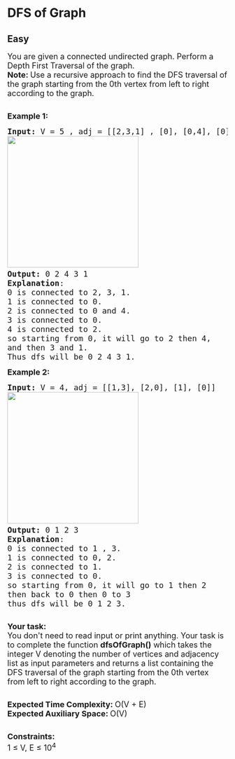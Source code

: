# DFS of Graph
## Easy
<div class="problems_problem_content__Xm_eO" style="user-select: auto;"><p style="user-select: auto;"><span style="font-size: 18px; user-select: auto;">You are given a connected undirected graph. Perform a Depth First Traversal of the graph.</span><br style="user-select: auto;"><span style="font-size: 18px; user-select: auto;"><strong style="user-select: auto;">Note: </strong>Use a recursive approach to</span><span style="font-size: 18px; user-select: auto;">&nbsp;find the DFS traversal of the graph starting from the 0th vertex from left to right according to the graph.</span></p>
<p style="user-select: auto;"><br style="user-select: auto;"><span style="font-size: 18px; user-select: auto;"><strong style="user-select: auto;">Example 1:</strong></span></p>
<pre style="position: relative; user-select: auto;"><span style="font-size: 18px; user-select: auto;"><strong style="user-select: auto;">Input: </strong>V = 5 , adj = [[2,3,1] , [0], [0,4], [0], [2]]
</span><img style="height: 300px; width: 300px; user-select: auto;" src="https://media.geeksforgeeks.org/img-practice/graph-1659528381.png" alt=""><span style="font-size: 18px; user-select: auto;">
<strong style="user-select: auto;">Output:</strong> 0 2 4 3 1
<strong style="user-select: auto;">Explanation</strong>: 
0 is connected to 2, 3, 1.
1 is connected to 0.
2 is connected to 0 and 4.
3 is connected to 0.
4 is connected to 2.
so starting from 0, it will go to 2 then 4,
and then 3 and 1.
Thus dfs will be 0 2 4 3 1.</span>
<div class="open_grepper_editor" title="Edit &amp; Save To Grepper" style="user-select: auto;"></div></pre>
<p style="user-select: auto;"><span style="font-size: 18px; user-select: auto;"><strong style="user-select: auto;">Example 2:</strong></span></p>
<pre style="position: relative; user-select: auto;"><span style="font-size: 18px; user-select: auto;"><strong style="user-select: auto;">Input:</strong> V = 4, adj = [[1,3], [2,0], [1], [0]]
</span><img style="height: 300px; width: 300px; user-select: auto;" src="https://media.geeksforgeeks.org/img-practice/graph(1)-1659528893.png" alt=""><span style="font-size: 18px; user-select: auto;">
<strong style="user-select: auto;">Output:</strong> 0 1 2 3
<strong style="user-select: auto;">Explanation</strong>:
0 is connected to 1 , 3.
1 is connected to 0, 2. 
2 is connected to 1.
3 is connected to 0. 
so starting from 0, it will go to 1 then 2
then back to 0 then 0 to 3
thus dfs will be 0 1 2 3. </span>
<div class="open_grepper_editor" title="Edit &amp; Save To Grepper" style="user-select: auto;"></div></pre>
<p style="user-select: auto;"><br style="user-select: auto;"><span style="font-size: 18px; user-select: auto;"><strong style="user-select: auto;">Your task:</strong><br style="user-select: auto;">You don't need to read input or print anything. Your task is to complete the function&nbsp;<strong style="user-select: auto;">dfsOfGraph()</strong>&nbsp;which takes the integer V denoting the number of vertices and adjacency list as input parameters and returns a list containing the DFS traversal of the graph starting from the 0th vertex from left to right according to the graph.</span></p>
<p style="user-select: auto;"><br style="user-select: auto;"><span style="font-size: 18px; user-select: auto;"><strong style="user-select: auto;">Expected Time Complexity:&nbsp;</strong>O(V + E)<br style="user-select: auto;"><strong style="user-select: auto;">Expected Auxiliary Space:&nbsp;</strong>O(V)</span></p>
<p style="user-select: auto;"><br style="user-select: auto;"><span style="font-size: 18px; user-select: auto;"><strong style="user-select: auto;">Constraints:</strong><br style="user-select: auto;">1 ≤ V, E ≤ 10<sup style="user-select: auto;">4</sup></span></p></div>